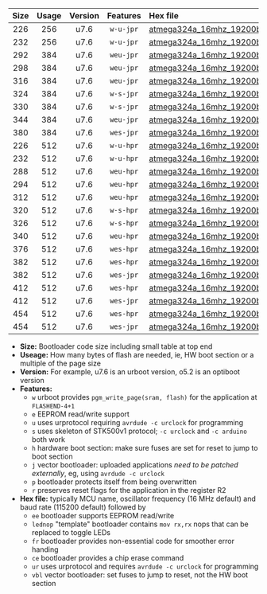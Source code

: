 |Size|Usage|Version|Features|Hex file|
|:-:|:-:|:-:|:-:|:--|
|226|256|u7.6|`w-u-jpr`|[atmega324a_16mhz_19200bps_ur_vbl.hex](https://raw.githubusercontent.com/stefanrueger/urboot/main//atmega324a_16mhz_19200bps_ur_vbl.hex)|
|232|256|u7.6|`w-u-jpr`|[atmega324a_16mhz_19200bps_lednop_ur_vbl.hex](https://raw.githubusercontent.com/stefanrueger/urboot/main//atmega324a_16mhz_19200bps_lednop_ur_vbl.hex)|
|292|384|u7.6|`weu-jpr`|[atmega324a_16mhz_19200bps_ee_ur_vbl.hex](https://raw.githubusercontent.com/stefanrueger/urboot/main//atmega324a_16mhz_19200bps_ee_ur_vbl.hex)|
|298|384|u7.6|`weu-jpr`|[atmega324a_16mhz_19200bps_ee_lednop_ur_vbl.hex](https://raw.githubusercontent.com/stefanrueger/urboot/main//atmega324a_16mhz_19200bps_ee_lednop_ur_vbl.hex)|
|316|384|u7.6|`weu-jpr`|[atmega324a_16mhz_19200bps_ee_lednop_fr_ur_vbl.hex](https://raw.githubusercontent.com/stefanrueger/urboot/main//atmega324a_16mhz_19200bps_ee_lednop_fr_ur_vbl.hex)|
|324|384|u7.6|`w-s-jpr`|[atmega324a_16mhz_19200bps_vbl.hex](https://raw.githubusercontent.com/stefanrueger/urboot/main//atmega324a_16mhz_19200bps_vbl.hex)|
|330|384|u7.6|`w-s-jpr`|[atmega324a_16mhz_19200bps_lednop_vbl.hex](https://raw.githubusercontent.com/stefanrueger/urboot/main//atmega324a_16mhz_19200bps_lednop_vbl.hex)|
|344|384|u7.6|`weu-jpr`|[atmega324a_16mhz_19200bps_ee_lednop_fr_ce_ur_vbl.hex](https://raw.githubusercontent.com/stefanrueger/urboot/main//atmega324a_16mhz_19200bps_ee_lednop_fr_ce_ur_vbl.hex)|
|380|384|u7.6|`wes-jpr`|[atmega324a_16mhz_19200bps_ee_vbl.hex](https://raw.githubusercontent.com/stefanrueger/urboot/main//atmega324a_16mhz_19200bps_ee_vbl.hex)|
|226|512|u7.6|`w-u-hpr`|[atmega324a_16mhz_19200bps_ur.hex](https://raw.githubusercontent.com/stefanrueger/urboot/main//atmega324a_16mhz_19200bps_ur.hex)|
|232|512|u7.6|`w-u-hpr`|[atmega324a_16mhz_19200bps_lednop_ur.hex](https://raw.githubusercontent.com/stefanrueger/urboot/main//atmega324a_16mhz_19200bps_lednop_ur.hex)|
|288|512|u7.6|`weu-hpr`|[atmega324a_16mhz_19200bps_ee_ur.hex](https://raw.githubusercontent.com/stefanrueger/urboot/main//atmega324a_16mhz_19200bps_ee_ur.hex)|
|294|512|u7.6|`weu-hpr`|[atmega324a_16mhz_19200bps_ee_lednop_ur.hex](https://raw.githubusercontent.com/stefanrueger/urboot/main//atmega324a_16mhz_19200bps_ee_lednop_ur.hex)|
|312|512|u7.6|`weu-hpr`|[atmega324a_16mhz_19200bps_ee_lednop_fr_ur.hex](https://raw.githubusercontent.com/stefanrueger/urboot/main//atmega324a_16mhz_19200bps_ee_lednop_fr_ur.hex)|
|320|512|u7.6|`w-s-hpr`|[atmega324a_16mhz_19200bps.hex](https://raw.githubusercontent.com/stefanrueger/urboot/main//atmega324a_16mhz_19200bps.hex)|
|326|512|u7.6|`w-s-hpr`|[atmega324a_16mhz_19200bps_lednop.hex](https://raw.githubusercontent.com/stefanrueger/urboot/main//atmega324a_16mhz_19200bps_lednop.hex)|
|340|512|u7.6|`weu-hpr`|[atmega324a_16mhz_19200bps_ee_lednop_fr_ce_ur.hex](https://raw.githubusercontent.com/stefanrueger/urboot/main//atmega324a_16mhz_19200bps_ee_lednop_fr_ce_ur.hex)|
|376|512|u7.6|`wes-hpr`|[atmega324a_16mhz_19200bps_ee.hex](https://raw.githubusercontent.com/stefanrueger/urboot/main//atmega324a_16mhz_19200bps_ee.hex)|
|382|512|u7.6|`wes-hpr`|[atmega324a_16mhz_19200bps_ee_lednop.hex](https://raw.githubusercontent.com/stefanrueger/urboot/main//atmega324a_16mhz_19200bps_ee_lednop.hex)|
|382|512|u7.6|`wes-jpr`|[atmega324a_16mhz_19200bps_ee_lednop_vbl.hex](https://raw.githubusercontent.com/stefanrueger/urboot/main//atmega324a_16mhz_19200bps_ee_lednop_vbl.hex)|
|412|512|u7.6|`wes-hpr`|[atmega324a_16mhz_19200bps_ee_lednop_fr.hex](https://raw.githubusercontent.com/stefanrueger/urboot/main//atmega324a_16mhz_19200bps_ee_lednop_fr.hex)|
|412|512|u7.6|`wes-jpr`|[atmega324a_16mhz_19200bps_ee_lednop_fr_vbl.hex](https://raw.githubusercontent.com/stefanrueger/urboot/main//atmega324a_16mhz_19200bps_ee_lednop_fr_vbl.hex)|
|454|512|u7.6|`wes-hpr`|[atmega324a_16mhz_19200bps_ee_lednop_fr_ce.hex](https://raw.githubusercontent.com/stefanrueger/urboot/main//atmega324a_16mhz_19200bps_ee_lednop_fr_ce.hex)|
|454|512|u7.6|`wes-jpr`|[atmega324a_16mhz_19200bps_ee_lednop_fr_ce_vbl.hex](https://raw.githubusercontent.com/stefanrueger/urboot/main//atmega324a_16mhz_19200bps_ee_lednop_fr_ce_vbl.hex)|

- **Size:** Bootloader code size including small table at top end
- **Useage:** How many bytes of flash are needed, ie, HW boot section or a multiple of the page size
- **Version:** For example, u7.6 is an urboot version, o5.2 is an optiboot version
- **Features:**
  + `w` urboot provides `pgm_write_page(sram, flash)` for the application at `FLASHEND-4+1`
  + `e` EEPROM read/write support
  + `u` uses urprotocol requiring `avrdude -c urclock` for programming
  + `s` uses skeleton of STK500v1 protocol; `-c urclock` and `-c arduino` both work
  + `h` hardware boot section: make sure fuses are set for reset to jump to boot section
  + `j` vector bootloader: uploaded applications *need to be patched externally*, eg, using `avrdude -c urclock`
  + `p` bootloader protects itself from being overwritten
  + `r` preserves reset flags for the application in the register R2
- **Hex file:** typically MCU name, oscillator frequency (16 MHz default) and baud rate (115200 default) followed by
  + `ee` bootloader supports EEPROM read/write
  + `lednop` "template" bootloader contains `mov rx,rx` nops that can be replaced to toggle LEDs
  + `fr` bootloader provides non-essential code for smoother error handing
  + `ce` bootloader provides a chip erase command
  + `ur` uses urprotocol and requires `avrdude -c urclock` for programming
  + `vbl` vector bootloader: set fuses to jump to reset, not the HW boot section
